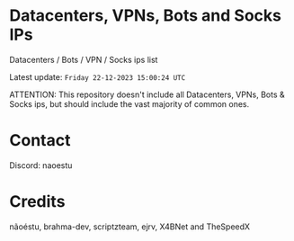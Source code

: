 # Datacenters, VPNs, Bots and Socks IPs
 
Datacenters / Bots / VPN / Socks ips list

Latest update: `Friday 22-12-2023 15:00:24 UTC` 

ATTENTION: This repository doesn't include all Datacenters, VPNs, Bots & Socks ips, 
but should include the vast majority of common ones.

# Contact
Discord: naoestu

# Credits
nãoéstu, brahma-dev, scriptzteam, ejrv, X4BNet and TheSpeedX
